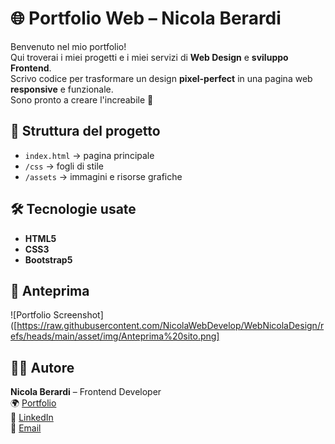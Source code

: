 # 🌐 Portfolio Web – Nicola Berardi

Benvenuto nel mio portfolio!  
Qui troverai i miei progetti e i miei servizi di **Web Design** e **sviluppo Frontend**.  
Scrivo codice per trasformare un design **pixel-perfect** in una pagina web **responsive** e funzionale.  
Sono pronto a creare l'increabile 🚀

## 📂 Struttura del progetto
- `index.html` → pagina principale
- `/css` → fogli di stile
- `/assets` → immagini e risorse grafiche

## 🛠️ Tecnologie usate
- **HTML5**
- **CSS3**
- **Bootstrap5**

## 📸 Anteprima
![Portfolio Screenshot]([https://raw.githubusercontent.com/NicolaWebDevelop/WebNicolaDesign/refs/heads/main/asset/img/Anteprima%20sito.png]

## 👨‍💻 Autore
**Nicola Berardi** – Frontend Developer  
🌍 [Portfolio](https://nicolawebdevelop.github.io/WebNicolaDesign/)  
💼 [LinkedIn](https://linkedin.com/in/tuoprofilo)  
📧 [Email](mailto:nicolag704@gmail.com)
